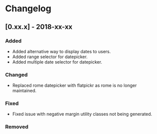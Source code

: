 # Changelog

## [0.xx.x] - 2018-xx-xx

### Added

- Added alternative way to display dates to users.
- Added range selector for datepicker.
- Added multiple date selector for datepicker.

### Changed

- Replaced rome datepicker with flatpickr as rome is no longer maintained.

### Fixed

- Fixed issue with negative margin utility classes not being generated.

### Removed
